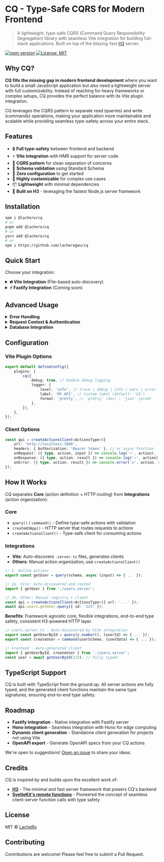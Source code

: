 # CQ - Type-Safe CQRS for Modern Frontend

> A lightweight, type-safe CQRS (Command Query Responsibility Segregation) library with seamless Vite integration for building full-stack applications. Built on top of the blazing-fast [H3](https://github.com/h3js/h3) server.

[![npm version](https://img.shields.io/npm/v/@lachero/cq.svg)](https://www.npmjs.com/package/@lachero/cq)
[![License: MIT](https://img.shields.io/badge/License-MIT-yellow.svg)](https://opensource.org/licenses/MIT)

## Why CQ?

**CQ fills the missing gap in modern frontend development** where you want to build a small JavaScript application but also need a lightweight server with full customizability. Instead of reaching for heavy frameworks or complex setups, CQ provides the perfect balance with its Vite plugin integration.

CQ leverages the CQRS pattern to separate read (queries) and write (commands) operations, making your application more maintainable and scalable while providing seamless type-safety across your entire stack.

## Features

- 🔒 **Full type-safety** between frontend and backend
- ⚡ **Vite integration** with HMR support for server code
- 🎯 **CQRS pattern** for clean separation of concerns
- 📝 **Schema validation** using Standard Schema
- 🚀 **Zero configuration** to get started
- 🔧 **Highly customizable** for complex use cases
- 📦 **Lightweight** with minimal dependencies
- 🏃 **Built on H3** - leveraging the fastest Node.js server framework

## Installation

```bash
npm i @lachero/cq
# or
pnpm add @lachero/cq
# or
yarn add @lachero/cq
# or
npm i https://github.com/lacherogwu/cq
```

## Quick Start

Choose your integration:

<details>
<summary><strong>🔥 Vite Integration</strong> (File-based auto-discovery)</summary>

### 1. Configure Vite Plugin

```typescript
import { defineConfig } from 'vite';
import { cq } from '@lachero/cq/vite';

export default defineConfig({
	plugins: [cq()],
});
```

### 2. Create Server Actions

Create files ending with `.server.ts`:

```typescript
// src/users.server.ts
import { command, query } from '@lachero/cq';
import { z } from 'zod';

export const getUser = query(z.object({ id: z.string() }), async ({ id }) => ({ id, name: 'John', email: 'john@example.com' }));

export const createUser = command(z.object({ name: z.string(), email: z.string().email() }), async input => ({ id: crypto.randomUUID(), ...input }));
```

### 3. Use in Frontend

```typescript
import { getUser, createUser } from './users.server';

// Fully typed calls
const user = await getUser({ id: '123' });
const newUser = await createUser({ name: 'Jane', email: 'jane@example.com' });
```

</details>

<details>
<summary><strong>⚡ Fastify Integration</strong> (Coming soon)</summary>

### 1. Organize Your Actions

```typescript
// actions/users.ts
import { query, command } from '@lachero/cq';
import { z } from 'zod';

export const getUser = query(z.object({ id: z.string() }), async ({ id }) => ({ id, name: 'John', email: 'john@example.com' }));

export const createUser = command(z.object({ name: z.string(), email: z.string().email() }), async input => ({ id: crypto.randomUUID(), ...input }));
```

### 2. Create Server

```typescript
// server.ts
import { createH3App } from '@lachero/cq/internals/server';
import * as users from './actions/users';

export const actions = { users };
export type ActionsType = typeof actions;

// Convert to registry and create server
const actionsRegistry = new Map([['users', new Map(Object.entries(users))]]);

const h3App = createH3App(actionsRegistry);
// Mount h3App in your Fastify server
```

### 3. Create Type-Safe Client

```typescript
// client.ts
import { createActionsClient } from '@lachero/cq/client';
import type { ActionsType } from './server';

const api = createActionsClient<ActionsType>({
	url: 'http://localhost:3000',
});

// Fully typed calls
const user = await api.users.getUser.query({ id: '123' });
const newUser = await api.users.createUser.command({ name: 'Jane', email: 'jane@example.com' });
```

</details>

## Advanced Usage

<details>
<summary><strong>Error Handling</strong></summary>

```typescript
import { query, HTTPError } from '@lachero/cq';

export const getUser = query(z.object({ id: z.string() }), async ({ id }) => {
	const user = await database.user.findById(id);
	if (!user) throw new HTTPError('User not found', { status: 404 });
	return user;
});
```

</details>

<details>
<summary><strong>Request Context & Authentication</strong></summary>

```typescript
import { query, getEvent, getCookie } from '@lachero/cq';

export const getCurrentUser = query(async () => {
	const event = getEvent();
	const token = getCookie(event, 'auth-token') || event.headers.get('authorization');

	if (!token) throw new HTTPError('Unauthorized', { status: 401 });
	return await verifyAndGetUser(token);
});
```

</details>

<details>
<summary><strong>Database Integration</strong></summary>

```typescript
import { query, command } from '@lachero/cq';
import { prisma } from './lib/prisma';

export const getUsers = query(async () => prisma.user.findMany());

export const createPost = command(z.object({ title: z.string(), content: z.string(), authorId: z.string() }), async input => prisma.post.create({ data: input, include: { author: true } }));
```

</details>

## Configuration

### Vite Plugin Options

```typescript
export default defineConfig({
	plugins: [
		cq({
			debug: true, // Enable debug logging
			logger: {
				level: 'info', // trace | debug | info | warn | error | fatal
				label: 'MY-API', // Custom label (default: 'CQ')
				format: 'pretty', // 'pretty' (dev) | 'json' (prod)
			},
		}),
	],
});
```

### Client Options

```typescript
const api = createActionsClient<ActionsType>({
	url: 'http://localhost:3000',
	headers: { Authorization: 'Bearer token' }, // or async function
	onRequest: ({ type, action, input }) => console.log('→', action),
	onResponse: ({ type, action, result }) => console.log('✓', action),
	onError: ({ type, action, result }) => console.error('✗', action, result),
});
```

## How It Works

CQ separates **Core** (action definition + HTTP routing) from **Integrations** (action organization):

### Core

- `query()` / `command()` - Define type-safe actions with validation
- `createH3App()` - HTTP server that routes requests to actions
- `createActionsClient()` - Type-safe client for consuming actions

### Integrations

- **Vite**: Auto-discovers `.server.ts` files, generates clients
- **Others**: Manual action organization, use `createActionsClient()`

```typescript
// 1. Define actions
export const getUser = query(schema, async (input) => { ... });

// 2a. Vite: Auto-discovered and routed
import { getUser } from './users.server';

// 2b. Other: Manual registry + client
const api = createActionsClient<ActionsType>({ url: '...' });
await api.users.getUser.query({ id: '123' });
```

**Benefits**: Framework agnostic core, flexible integrations, end-to-end type safety, consistent H3-powered HTTP layer.

```typescript
// users.server.ts - Auto-discovered by Vite integration
export const getUserById = query(z.number(), (userId) => { ... });
export const createUser = command(userSchema, (userData) => { ... });

// Frontend - Auto-generated client
import { getUserById, createUser } from './users.server';
const user = await getUserById(123); // Fully typed!
```

## TypeScript Support

CQ is built with TypeScript from the ground up. All server actions are fully typed, and the generated client functions maintain the same type signatures, ensuring end-to-end type safety.

## Roadmap

- **Fastify integration** - Native integration with Fastify server
- **Hono integration** - Seamless integration with Hono for edge computing
- **Dynamic client generation** - Standalone client generation for projects not using Vite
- **OpenAPI export** - Generate OpenAPI specs from your CQ actions

We're open to suggestions! [Open an issue](https://github.com/lacherogwu/qc/issues) to share your ideas.

## Credits

CQ is inspired by and builds upon the excellent work of:

- **[H3](https://github.com/h3js/h3)** - The minimal and fast server framework that powers CQ's backend
- **[SvelteKit's remote functions](https://svelte.dev/docs/kit/remote-functions)** - Pioneered the concept of seamless client-server function calls with type safety

## License

MIT © [LacheRo](https://github.com/lacherogwu)

## Contributing

Contributions are welcome! Please feel free to submit a Pull Request.
